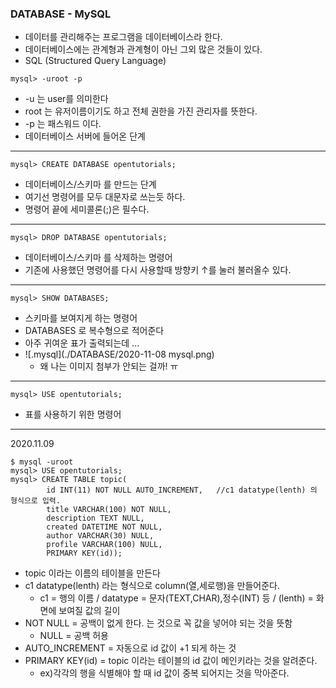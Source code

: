### DATABASE - MySQL
+ 데이터를 관리해주는 프로그램을 데이터베이스라 한다.
+ 데이터베이스에는 관계형과 관계형이 아닌 그외 많은 것들이 있다.
+ SQL (Structured Query Language)

```
mysql> -uroot -p
```
+ -u 는 user를 의미한다
+ root 는 유저이름이기도 하고 전체 권한을 가진 관리자를 뜻한다.
+ -p 는 패스워드 이다.
+ 데이터베이스 서버에 들어온 단계
---

```
mysql> CREATE DATABASE opentutorials;
```
+ 데이터베이스/스키마 를 만드는 단계
+ 여기선 명령어를 모두 대문자로 쓰는듯 하다.
+ 명령어 끝에 세미콜론(;)은 필수다.
---

```
mysql> DROP DATABASE opentutorials;
```
+ 데이터베이스/스키마 를 삭제하는 명령어
+ 기존에 사용했던 명령어를 다시 사용할때 방향키 ↑를 눌러 불러올수 있다.
---

```
mysql> SHOW DATABASES;
```
+ 스키마를 보여지게 하는 명령어
+ DATABASES 로 복수형으로 적어준다
+ 아주 귀여운 표가 출력되는데 ...
+ ![.mysql](./DATABASE/2020-11-08 mysql.png)
  + 왜 나는 이미지 첨부가 안되는 걸까! ㅠ
---

```
mysql> USE opentutorials;
```
+ 표를 사용하기 위한 명령어
---

2020.11.09
```
$ mysql -uroot
mysql> USE opentutorials;
mysql> CREATE TABLE topic(
        id INT(11) NOT NULL AUTO_INCREMENT,   //c1 datatype(lenth) 의 형식으로 입력.
        title VARCHAR(100) NOT NULL,
        description TEXT NULL,
        created DATETIME NOT NULL,
        author VARCHAR(30) NULL,
        profile VARCHAR(100) NULL,
        PRIMARY KEY(id));
```
+ topic 이라는 이름의 테이블을 만든다
+ c1 datatype(lenth) 라는 형식으로 column(열,세로행)을 만들어준다.
  + c1 = 행의 이름 / datatype = 문자(TEXT,CHAR),정수(INT) 등 / (lenth) = 화면에 보여질 값의 길이
+ NOT NULL = 공백이 없게 한다. 는 것으로 꼭 값을 넣어야 되는 것을 뜻함
  + NULL = 공백 허용
+ AUTO_INCREMENT = 자동으로 id 값이 +1 되게 하는 것
+ PRIMARY KEY(id) = topic 이라는 테이블의 id 값이 메인키라는 것을 알려준다.
  + ex)각각의 행을 식별해야 할 때  id 값이 중복 되어지는 것을 막아준다.
